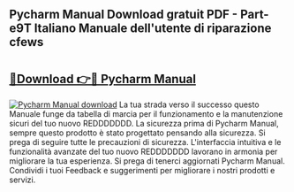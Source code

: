 ## Pycharm Manual Download gratuit PDF - Part-e9T Italiano Manuale dell'utente di riparazione cfews

# <h2><a href="http://dfgeahe.blite.top/?on=Pycharm+Manual">🔗Download 👉🔴 Pycharm Manual</a></h2>

[![Pycharm Manual download](https://i.imgur.com/lujVjoI.png)](http://dfgeahe.blite.top/?on=Pycharm+Manual)
La tua strada verso il successo questo Manuale funge da tabella di marcia per il funzionamento e la manutenzione sicuri del tuo nuovo REDDDDDDD. La sicurezza prima di Pycharm Manual, sempre questo prodotto è stato progettato pensando alla sicurezza. Si prega di seguire tutte le precauzioni di sicurezza. L'interfaccia intuitiva e le funzionalità avanzate del tuo nuovo REDDDDDDD lavorano in armonia per migliorare la tua esperienza. Si prega di tenerci aggiornati Pycharm Manual. Condividi i tuoi Feedback e suggerimenti per migliorare i nostri prodotti e servizi.
